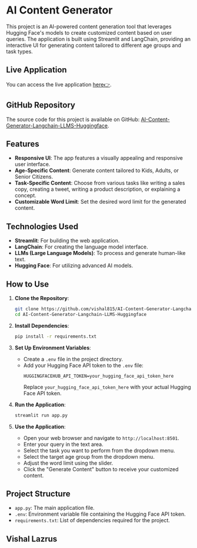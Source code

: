 
# AI Content Generator


This project is an AI-powered content generation tool that leverages Hugging Face's models to create customized content based on user queries. The application is built using Streamlit and LangChain, providing an interactive UI for generating content tailored to different age groups and task types.

## Live Application

You can access the live application [here👉](https://huggingface.co/spaces/Visal9252/AI_Content_Generator).

## GitHub Repository

The source code for this project is available on GitHub: [AI-Content-Generator-Langchain-LLMS-Huggingface](https://github.com/vishal815/AI-Content-Generator-Langchain-LLMS-Huggingface).

## Features

- **Responsive UI**: The app features a visually appealing and responsive user interface.
- **Age-Specific Content**: Generate content tailored to Kids, Adults, or Senior Citizens.
- **Task-Specific Content**: Choose from various tasks like writing a sales copy, creating a tweet, writing a product description, or explaining a concept.
- **Customizable Word Limit**: Set the desired word limit for the generated content.

## Technologies Used

- **Streamlit**: For building the web application.
- **LangChain**: For creating the language model interface.
- **LLMs (Large Language Models)**: To process and generate human-like text.
- **Hugging Face**: For utilizing advanced AI models.

## How to Use

1. **Clone the Repository**:
   ```bash
   git clone https://github.com/vishal815/AI-Content-Generator-Langchain-LLMS-Huggingface.git
   cd AI-Content-Generator-Langchain-LLMS-Huggingface
   ```

2. **Install Dependencies**:
   ```bash
   pip install -r requirements.txt
   ```

3. **Set Up Environment Variables**:
   - Create a `.env` file in the project directory.
   - Add your Hugging Face API token to the `.env` file:
     ```
     HUGGINGFACEHUB_API_TOKEN=your_hugging_face_api_token_here
     ```
     Replace `your_hugging_face_api_token_here` with your actual Hugging Face API token.

4. **Run the Application**:
   ```bash
   streamlit run app.py
   ```

5. **Use the Application**:
   - Open your web browser and navigate to `http://localhost:8501`.
   - Enter your query in the text area.
   - Select the task you want to perform from the dropdown menu.
   - Select the target age group from the dropdown menu.
   - Adjust the word limit using the slider.
   - Click the "Generate Content" button to receive your customized content.

## Project Structure

- `app.py`: The main application file.
- `.env`: Environment variable file containing the Hugging Face API token.
- `requirements.txt`: List of dependencies required for the project.

## Vishal Lazrus

